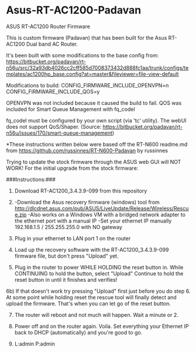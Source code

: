 # Asus-RT-AC1200-Padavan

ASUS RT-AC1200 Router Firmware

This is custom firmware (Padavan) that has been built for the Asus RT-AC1200 Dual band AC Router.

It's been built with some modifications to the base config from: https://bitbucket.org/padavan/rt-n56u/src/32a93db4026cc2cff585d7008373432d888fc1aa/trunk/configs/templates/ac1200hp_base.config?at=master&fileviewer=file-view-default

Modifications to build:
CONFIG_FIRMWARE_INCLUDE_OPENVPN=n
CONFIG_FIRMWARE_INCLUDE_QOS=y

OPENVPN was not included because it caused the build to fail.
QOS was included for Smart Queue Management with fq_codel

fq_codel must be configured by your own script (via 'tc' utility).
The webUI does not support QoS/Shaper. (Source: https://bitbucket.org/padavan/rt-n56u/issues/170/smart-queue-management)


*These instructions written below were based off the RT-N600 readme.md from https://github.com/russinnes/RT-N600-Padavan by russinnes

Trying to update the stock firmware through the ASUS web GUI will NOT WORK! For the initial upgrade from the stock firmware:

###Instructions:###
1) Download RT-AC1200_3.4.3.9-099 from this repository
2) -Download the Asus recovery firmware (windows) tool from http://dlcdnet.asus.com/pub/ASUS/LiveUpdate/Release/Wireless/Rescue.zip
   -Also works on a Windows VM with a bridged network adapter to the ethernet port with a manual IP
   -Set your ethernet IP manually 192.168.1.5 / 255.255.255.0 with NO gateway
   
4) Plug in your ethernet to LAN port 1 on the router

5) Load up the recovery software with the RT-AC1200_3.4.3.9-099 firmware file, but don't press "Upload" yet.

6) Plug in the router to power WHILE HOLDING the reset button in. While CONTINUING to hold the button, select "Upload"
   Continue to hold the reset button in until it finishes and verifies!
   
6b) If that doesn't work try pressing "Upload" first just before you do step 6. At some point while holding reset the rescue tool will finally detect and upload the firmware. That's when you can let go of the reset button.
   
7) The router will reboot and not much will happen. Wait a minute or 2. 

8) Power off and on the router again. Voila. Set everything your Ethernet IP back to DHCP (automatically) and you're good to go. 

9) L:admin P:admin

 

  
